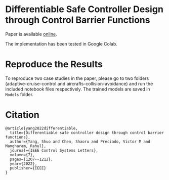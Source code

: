 # Differentiable Safe Controller Design through Control Barrier Functions

Paper is available [online](https://ieeexplore.ieee.org/document/10004041).

The implementation has been tested in Google Colab.

# Reproduce the Results
To reproduce two case studies in the paper, please go to two folders (adaptive-cruise-control and aircrafts-collision-avoidance) and run the included notebook files respectively.
The trained models are saved in `Models` folder.

# Citation
```
@article{yang2022differentiable,
  title={Differentiable safe controller design through control barrier functions},
  author={Yang, Shuo and Chen, Shaoru and Preciado, Victor M and Mangharam, Rahul},
  journal={IEEE Control Systems Letters},
  volume={7},
  pages={1207--1212},
  year={2022},
  publisher={IEEE}
}
```

